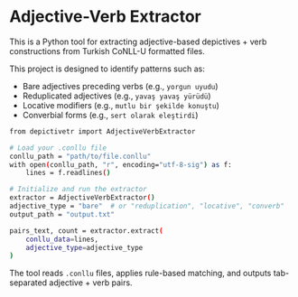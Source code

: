 # Adjective-Verb Extractor

This is a Python tool for extracting adjective-based depictives + verb constructions from Turkish CoNLL-U formatted files.

This project is designed to identify patterns such as:
- Bare adjectives preceding verbs (e.g., `yorgun uyudu`)
- Reduplicated adjectives (e.g., `yavaş yavaş yürüdü`)
- Locative modifiers (e.g., `mutlu bir şekilde konuştu`)
- Converbial forms (e.g., `sert olarak eleştirdi`)

```bash
from depictivetr import AdjectiveVerbExtractor

# Load your .conllu file
conllu_path = "path/to/file.conllu"
with open(conllu_path, "r", encoding="utf-8-sig") as f:
    lines = f.readlines()

# Initialize and run the extractor
extractor = AdjectiveVerbExtractor()
adjective_type = "bare"  # or "reduplication", "locative", "converb"
output_path = "output.txt"

pairs_text, count = extractor.extract(
    conllu_data=lines,
    adjective_type=adjective_type
)
```
The tool reads `.conllu` files, applies rule-based matching, and outputs tab-separated adjective + verb pairs.
